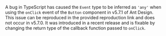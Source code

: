 A bug in TypeScript has caused the `Event` type to be inferred as `'any'` when using the `onClick` event of the `Button` component in v5.7.1 of Ant Design. This issue can be reproduced in the provided reproduction link and does not occur in v5.7.0. It was introduced in a recent release and is fixable by changing the return type of the callback function passed to `onClick`.

